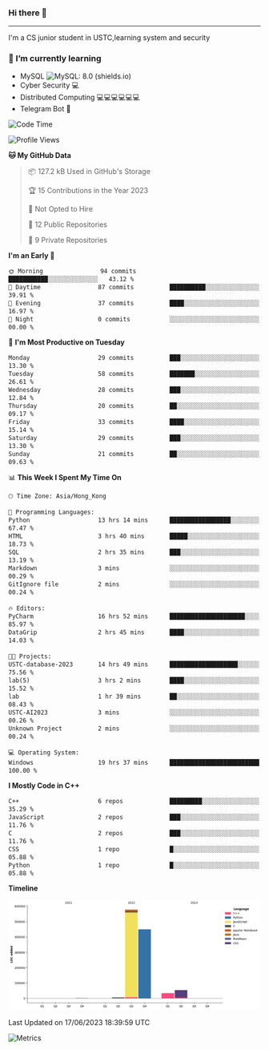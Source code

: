 ### Hi there 👋

<!--
**aozaki-touko/aozaki-touko** is a ✨ _special_ ✨ repository because its `README.md` (this file) appears on your GitHub profile.

Here are some ideas to get you started:

-  ...
- 🌱 I’m currently learning ...
- 👯 I’m looking to collaborate on ...
- 🤔 I’m looking for help with ...
- 💬 Ask me about ...
- 📫 How to reach me: ...
- 😄 Pronouns: ...
- ⚡ Fun fact: ...
-->

---

I'm a CS junior student in USTC,learning system and security



### 🌱 I’m currently learning

- MySQL ![MySQL: 8.0 (shields.io)](https://img.shields.io/badge/MySQL-8.0-blue)
- Cyber Security :computer:
- Distributed Computing :computer::computer::computer::computer::computer::computer:
- Telegram Bot :robot:



<!--START_SECTION:waka-->
![Code Time](http://img.shields.io/badge/Code%20Time-83%20hrs-blue)

![Profile Views](http://img.shields.io/badge/Profile%20Views-0-blue)

**🐱 My GitHub Data** 

> 📦 127.2 kB Used in GitHub's Storage 
 > 
> 🏆 15 Contributions in the Year 2023
 > 
> 🚫 Not Opted to Hire
 > 
> 📜 12 Public Repositories 
 > 
> 🔑 9 Private Repositories 
 > 
**I'm an Early 🐤** 

```text
🌞 Morning                94 commits          ███████████░░░░░░░░░░░░░░   43.12 % 
🌆 Daytime                87 commits          ██████████░░░░░░░░░░░░░░░   39.91 % 
🌃 Evening                37 commits          ████░░░░░░░░░░░░░░░░░░░░░   16.97 % 
🌙 Night                  0 commits           ░░░░░░░░░░░░░░░░░░░░░░░░░   00.00 % 
```
📅 **I'm Most Productive on Tuesday** 

```text
Monday                   29 commits          ███░░░░░░░░░░░░░░░░░░░░░░   13.30 % 
Tuesday                  58 commits          ███████░░░░░░░░░░░░░░░░░░   26.61 % 
Wednesday                28 commits          ███░░░░░░░░░░░░░░░░░░░░░░   12.84 % 
Thursday                 20 commits          ██░░░░░░░░░░░░░░░░░░░░░░░   09.17 % 
Friday                   33 commits          ████░░░░░░░░░░░░░░░░░░░░░   15.14 % 
Saturday                 29 commits          ███░░░░░░░░░░░░░░░░░░░░░░   13.30 % 
Sunday                   21 commits          ██░░░░░░░░░░░░░░░░░░░░░░░   09.63 % 
```


📊 **This Week I Spent My Time On** 

```text
🕑︎ Time Zone: Asia/Hong_Kong

💬 Programming Languages: 
Python                   13 hrs 14 mins      █████████████████░░░░░░░░   67.47 % 
HTML                     3 hrs 40 mins       █████░░░░░░░░░░░░░░░░░░░░   18.73 % 
SQL                      2 hrs 35 mins       ███░░░░░░░░░░░░░░░░░░░░░░   13.19 % 
Markdown                 3 mins              ░░░░░░░░░░░░░░░░░░░░░░░░░   00.29 % 
GitIgnore file           2 mins              ░░░░░░░░░░░░░░░░░░░░░░░░░   00.24 % 

🔥 Editors: 
PyCharm                  16 hrs 52 mins      █████████████████████░░░░   85.97 % 
DataGrip                 2 hrs 45 mins       ████░░░░░░░░░░░░░░░░░░░░░   14.03 % 

🐱‍💻 Projects: 
USTC-database-2023       14 hrs 49 mins      ███████████████████░░░░░░   75.56 % 
lab(5)                   3 hrs 2 mins        ████░░░░░░░░░░░░░░░░░░░░░   15.52 % 
lab                      1 hr 39 mins        ██░░░░░░░░░░░░░░░░░░░░░░░   08.43 % 
USTC-AI2023              3 mins              ░░░░░░░░░░░░░░░░░░░░░░░░░   00.26 % 
Unknown Project          2 mins              ░░░░░░░░░░░░░░░░░░░░░░░░░   00.24 % 

💻 Operating System: 
Windows                  19 hrs 37 mins      █████████████████████████   100.00 % 
```

**I Mostly Code in C++** 

```text
C++                      6 repos             █████████░░░░░░░░░░░░░░░░   35.29 % 
JavaScript               2 repos             ███░░░░░░░░░░░░░░░░░░░░░░   11.76 % 
C                        2 repos             ███░░░░░░░░░░░░░░░░░░░░░░   11.76 % 
CSS                      1 repo              █░░░░░░░░░░░░░░░░░░░░░░░░   05.88 % 
Python                   1 repo              █░░░░░░░░░░░░░░░░░░░░░░░░   05.88 % 
```



**Timeline**

![Lines of Code chart](https://raw.githubusercontent.com/aozaki-touko/aozaki-touko/main/assets/bar_graph.png)


 Last Updated on 17/06/2023 18:39:59 UTC
<!--END_SECTION:waka-->
![Metrics](https://metrics.lecoq.io/aozaki-touko?template=classic&base.header=0&habits=1&languages=1&fortune=1&base=header%2C%20activity%2C%20community%2C%20repositories%2C%20metadata&base.indepth=false&base.hireable=false&base.skip=false&languages=false&languages.limit=8&languages.threshold=0%25&languages.other=false&languages.colors=github&languages.sections=most-used&languages.indepth=false&languages.analysis.timeout=15&languages.analysis.timeout.repositories=7.5&languages.categories=markup%2C%20programming&languages.recent.categories=markup%2C%20programming&languages.recent.load=300&languages.recent.days=14&habits=false&habits.from=200&habits.days=14&habits.facts=true&habits.charts=false&habits.charts.type=classic&habits.trim=false&habits.languages.limit=8&habits.languages.threshold=0%25&fortune=false&config.timezone=Asia%2FHong_Kong)
